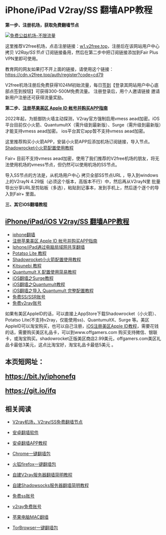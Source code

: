 # iPhone/iPad V2ray/SS 翻墙APP教程

**第一步、注册机场，获取免费翻墙节点**

[![免费公益机场-不限流量](https://v2free.org/images/fbyt2.jpg)](https://w1.v2free.top/auth/register?code=cd79)

这里推荐V2free机场，点击注册链接：<a href="https://w1.v2free.top/auth/register?code=cd79" target="_blank">w1.v2free.top</a>，注册后在该网站用户中心拷贝 *V2Ray/SS节点* 订阅链接备用，然后在第二步中把订阅链接添加到Fair Plus VPN里即可使用。

教育网的网友如果打不开上面的链接，请使用这个链接：
https://cdn.v2free.top/auth/register?code=cd79

V2free机场注册后免费获得1024M初始流量，每日[签到](https://raw.githubusercontent.com/bannedbook/fanqiang/master/v2ss/images/checkin.jpg)【登录其网站用户中心底部点签到按钮】可获得300-500M免费流量。
注册登录后，用个人邀请链接 邀请新用户注册还可获得流量奖励。

**第二步、[注册苹果美区 Apple ID 帐号并购买APP指南](https://github.com/bannedbook/fanqiang/blob/master/ios/AppleID.md)**

2022年起，为抵御防火墙主动探测，V2ray官方强制启用vmess aead加密。iOS平台目前仅小火箭、QuantumultX（需升级到最新版）、Surge（需升级到最新版）才能支持vmess aead加密。 ios平台其它app暂不支持vmess aead加密。

这里推荐购买小火箭APP，安装小火箭APP后添加机场订阅链接，导入节点。[Shadowrocket小火箭配置使用教程](https://github.com/bannedbook/fanqiang/blob/master/ios/Shadowrocket.md)

Fair+ 目前不支持vmess aead加密，使用了我们推荐的V2free机场的朋友，将无法使用机场的vmess节点，但仍然可以使用机场的SS节点。

导入SS节点的方法是，从机场用户中心 拷贝全部SS节点URL ，导入到windows上的V2rayN 4.29版（必须这个版本，高版本不行）中，然后再从V2rayN里 批量导出分享URL至剪贴板（多选），粘贴到记事本，发到手机上，然后逐个逐个的导入到Fair+ 里面。

**三、其它iOS翻墙教程**

## [iPhone/iPad/iOS V2ray/SS 翻墙APP教程](https://github.com/bannedbook/fanqiang/tree/master/ios)

  * [iphone翻墙](https://github.com/bannedbook/fanqiang/wiki/iphone%E7%BF%BB%E5%A2%99)
  * [注册苹果美区 Apple ID 帐号并购买APP指南](https://github.com/bannedbook/fanqiang/blob/master/ios/AppleID.md)
  * [Iphone/iPad通过电脑局域网共享翻墙](https://github.com/bannedbook/fanqiang/blob/master/ios/fqByLan.md)
  * [Potatso Lite 教程](https://github.com/bannedbook/fanqiang/blob/master/ios/PotatsoLite.md)
  * [Shadowrocket小火箭配置使用教程](https://github.com/bannedbook/fanqiang/blob/master/ios/Shadowrocket.md)
  * [Kitsunebi 教程](https://github.com/bannedbook/fanqiang/blob/master/ios/Kitsunebi.md)
  * [Quantumult X 配置使用简易教程](https://github.com/bannedbook/fanqiang/blob/master/ios/QuantumultX.md)
  * [iOS翻墙之Surge教程](https://github.com/bannedbook/fanqiang/blob/master/ios/Surge.md)
  * [iOS翻墙之Quantumult教程](https://github.com/bannedbook/fanqiang/blob/master/ios/Quantumult_sub.md)
  * [iOS翻墙之导入 Quantumult 完整配置教程](https://github.com/bannedbook/fanqiang/blob/master/ios/Quantumult_conf.md)
  * [免费SS/SSR账号](https://github.com/bannedbook/fanqiang/wiki/%E5%85%8D%E8%B4%B9ss%E8%B4%A6%E5%8F%B7)
  * [免费v2ray账号](https://github.com/bannedbook/fanqiang/wiki/v2ray%E5%85%8D%E8%B4%B9%E8%B4%A6%E5%8F%B7)

如果有美区AppleID的话，可以直接上AppStore下载Shadowrocket（小火箭）、Potatso Lite(不支持v2ray，仅能使用ss)、QuantumultX、Surge 等。美区AppleID可以淘宝购买，也可以自己注册，[iOS注册美区Apple ID教程](https://github.com/bannedbook/fanqiang/tree/master/ios/AppleID.md)，需要花钱的话，需要购买美区礼品卡，可以到www.offgamers.com 购买支持微信、银联卡，或淘宝购买。shadowrocket正版美区商店2.99美元，offgamers.com美区礼品卡最低3美元，这点比淘宝好，淘宝礼品卡最低5美元 。

<h2>
本页短网址：

https://bit.ly/iphonefq    
  
https://git.io/ifq
</h2>
  
## 相关阅读
*   [V2ray机场，V2ray/SS免费翻墙节点](https://github.com/bannedbook/fanqiang/wiki/V2ray%E6%9C%BA%E5%9C%BA)

*   [安卓翻墙软件](https://github.com/bannedbook/fanqiang/wiki/%E5%AE%89%E5%8D%93%E7%BF%BB%E5%A2%99%E8%BD%AF%E4%BB%B6)
*   [安卓翻墙APP教程](https://github.com/bannedbook/fanqiang/tree/master/android)
*   [Chrome一键翻墙包](https://github.com/bannedbook/fanqiang/wiki/Chrome%E4%B8%80%E9%94%AE%E7%BF%BB%E5%A2%99%E5%8C%85)
*   [火狐firefox一键翻墙包](https://github.com/bannedbook/fanqiang/wiki/%E7%81%AB%E7%8B%90firefox%E4%B8%80%E9%94%AE%E7%BF%BB%E5%A2%99%E5%8C%85)
*   [自建V2ray服务器翻墙简明教程](https://github.com/bannedbook/fanqiang/blob/master/v2ss/%E8%87%AA%E5%BB%BAV2ray%E6%9C%8D%E5%8A%A1%E5%99%A8%E7%AE%80%E6%98%8E%E6%95%99%E7%A8%8B.md)
*   [自建Shadowsocks服务器翻墙简明教程](https://github.com/bannedbook/fanqiang/blob/master/v2ss/%E8%87%AA%E5%BB%BAShadowsocks%E6%9C%8D%E5%8A%A1%E5%99%A8%E7%AE%80%E6%98%8E%E6%95%99%E7%A8%8B.md)
*   [免费ss账号](https://github.com/bannedbook/fanqiang/wiki/%E5%85%8D%E8%B4%B9ss%E8%B4%A6%E5%8F%B7)
*   [v2ray免费账号](https://github.com/bannedbook/fanqiang/wiki/v2ray%E5%85%8D%E8%B4%B9%E8%B4%A6%E5%8F%B7)
*   [苹果电脑MAC翻墙](https://github.com/bannedbook/fanqiang/wiki/%E8%8B%B9%E6%9E%9C%E7%94%B5%E8%84%91MAC%E7%BF%BB%E5%A2%99)
*   [TorBrowser一键翻墙包](https://github.com/bannedbook/fanqiang/wiki/TorBrowser%E4%B8%80%E9%94%AE%E7%BF%BB%E5%A2%99%E5%8C%85)